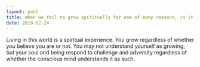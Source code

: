```yaml
---
layout: post
title: When we fail to grow spiritually for one of many reasons, is it because of the lure of the world?
date: 2018-02-24
---
```


<p>Living in this world is a spiritual experience. You grow regardless of whether you believe you are or not. You may not understand yourself as growing, but your soul and being respond to challenge and adversity regardless of whether the conscious mind understands it as such.</p>
